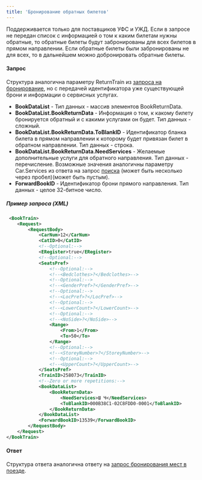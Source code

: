 ```yaml
---
title: 'Бронирование обратных билетов'
---
```


Поддерживается только для поставщиков УФС и УЖД.
Если в запросе не передан список с информацией о том к каким билетам нужны обратные, то обратные билеты будут забронированы для всех билетов в прямом направлении.
Если обратные билеты были забронированы не для всех, то в дальнейшем можно добронировать обратные билеты.

#### Запрос

Структура аналогична параметру ReturnTrain из [запроса на бронирование](/trains/trains_stages/booktrain), но с передачей идентификатора уже существующей брони и информации о сервисных услугах.

-   **BookDataList** - Тип данных - массив элементов BookReturnData.
-   **BookDataList.BookReturnData** - Информация о том, к какому билету бронируется обратный и с какими услугами он будет. Тип данных - сложный.
-   **BookDataList.BookReturnData.ToBlankID** - Идентификатор бланка билета в прямом направлении к которому будет привязан билет в обратном направлении. Тип данных - строка.
-   **BookDataList.BookReturnData.NeedServices** - Желаемые дополнительные услуги для обратного направления. Тип данных - перечисление. Возможные значения аналогичны параметру Car.Services из ответа на запрос [поиска](/trains/trains_stages/searchtrains) (может быть несколько через пробел)(может быть пустым).
-   **ForwardBookID** - Идентификатор брони прямого направления. Тип данных - целое 32-битное число.

##### Пример запроса (XML)
```xml
 <BookTrain>
    <Request>
        <RequestBody>
            <CarNum>12</CarNum>
            <CatID>0</CatID>
            <!--Optional:-->
            <ERegister>true</ERegister>
            <!--Optional:-->
            <SeatsPref>
                <!--Optional:-->
                <!--<Bedclothes>?</Bedclothes>-->
                <!--Optional:-->
                <!--<GenderPref>?</GenderPref>-->
                <!--Optional:-->
                <!--<LocPref>?</LocPref>-->
                <!--Optional:-->
                <!--<LowerCount>?</LowerCount>-->
                <!--Optional:-->
                <!--<NoSide>?</NoSide>-->
                <Range>
                    <From>1</From>
                    <To>50</To>
                </Range>
                <!--Optional:-->
                <!--<StoreyNumber>?</StoreyNumber>-->
                <!--Optional:-->
                <!--<UpperCount>?</UpperCount>-->
            </SeatsPref>
            <TrainID>258073</TrainID>
            <!--Zero or more repetitions:-->
            <BookDataList>
                <BookReturnData>
                    <NeedServices>Ш Ч</NeedServices>
                    <ToBlankID>000B38C1-02C8FDD0-0001</ToBlankID>
                </BookReturnData>
            </BookDataList>
            <ForwardBookID>13539</ForwardBookID>
        </RequestBody>
    </Request>
</BookTrain>
```

#### Ответ

Структура ответа аналогична ответу на [запрос бронирования мест в поезде](/trains/trains_stages/booktrain).